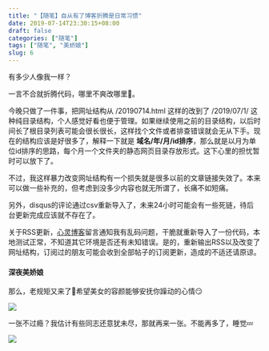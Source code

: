 ```yaml
---
title: "【随笔】自从有了博客折腾是日常习惯"
date: 2019-07-14T23:30:15+08:00
draft: false
categories: ["随笔"]
tags: ["随笔", "美娇娘"]
slug: 6
---
```


 有多少人像我一样？

一言不合就折腾代码，哪里不爽改哪里🤭。

今晚只做了一件事，把网址结构从 /20190714.html 这样的改到了 /2019/07/1/ 这种纯目录结构，个人感觉好看也便于管理。如果继续使用之前的目录结构，以后时间长了根目录列表可能会很长很长，这样找个文件或者排查错误就会无从下手。现在的结构应该是好很多了，解释一下就是 **域名/年/月/id排序**，那么就是以月为单位id排序的思路，每个月一个文件夹的静态网页目录存放形式。这下心里的担忧暂时可以放下了。

不过，我这样暴力改变网址结构有一个损失就是很多以前的文章链接失效了。本来可以做一些补充的，但考虑到没多少内容也就无所谓了，长痛不如短痛。

另外，disqus的评论通过csv重新导入了，未来24小时可能会有一些死链，待后台更新完成应该就不存在了。

关于RSS更新，[心灵博客](http://blog.dngz.net/)留言通知我有乱码问题，干脆就重新导入了一份代码，本地测试正常，不知道其它环境是否还有未知错误。是的，重新输出RSS以及改变了网址结构，订阅过的朋友可能会收到全部帖子的订阅更新，造成的不适还请原谅。

#### 深夜美娇娘

那么，老规矩又来了🤭希望美女的容颜能够安抚你躁动的心情😏

![](https://img.dtz9.com/imgs/2019/07/6f3bc68365b6b2af.jpg)



一张不过瘾？我估计有些同志还意犹未尽，那就再来一张。不能再多了，睡觉💤



![](https://img.dtz9.com/imgs/2019/07/62dcfcd2f0e3519b.jpg)

